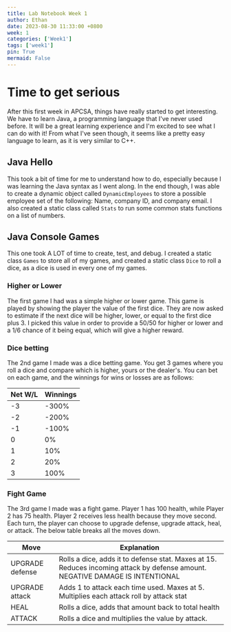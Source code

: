 ```yaml
---
title: Lab Notebook Week 1
author: Ethan
date: 2023-08-30 11:33:00 +0800
week: 1
categories: ['Week1']
tags: ['week1']
pin: True
mermaid: False
---
```


# Time to get serious
After this first week in APCSA, things have really started to get interesting. We have to learn Java, a programming language that I've never used before. It will be a great learning experience and I'm excited to see what I can do with it! From what I've seen though, it seems like a pretty easy language to learn, as it is very similar to C++.

## Java Hello
This took a bit of time for me to understand how to do, especially because I was learning the Java syntax as I went along. In the end though, I was able to create a dynamic object called `DynamicEmployees` to store a possible employee set of the following: Name, company ID, and company email. I also created a static class called `Stats` to run some common stats functions on a list of numbers.

## Java Console Games
This one took A LOT of time to create, test, and debug. I created a static class `Games` to store all of my games, and created a static class `Dice` to roll a dice, as a dice is used in every one of my games.

### Higher or Lower
The first game I had was a simple higher or lower game. This game is played by showing the player the value of the first dice. They are now asked to estimate if the next dice will be higher, lower, or equal to the first dice plus 3. I picked this value in order to provide a 50/50 for higher or lower and a 1/6 chance of it being equal, which will give a higher reward.

### Dice betting
The 2nd game I made was a dice betting game. You get 3 games where you roll a dice and compare which is higher, yours or the dealer's. You can bet on each game, and the winnings for wins or losses are as follows:

| Net W/L | Winnings |
|---------|----------|
| -3 | -300% |
| -2 | -200% |
| -1 | -100% |
| 0 | 0% |
| 1 | 10% |
| 2 | 20% |
| 3 | 100% |

### Fight Game
The 3rd game I made was a fight game. Player 1 has 100 health, while Player 2 has 75 health. Player 2 receives less health because they move second. Each turn, the player can choose to upgrade defense, upgrade attack, heal, or attack. The below table breaks all the moves down.

| Move | Explanation |
|---------|----------|
| UPGRADE defense | Rolls a dice, adds it to defense stat. Maxes at 15. Reduces incoming attack by defense amount. NEGATIVE DAMAGE IS INTENTIONAL |
| UPGRADE attack | Adds 1 to attack each time used. Maxes at 5. Multiplies each attack roll by attack stat |
| HEAL | Rolls a dice, adds that amount back to total health |
| ATTACK | Rolls a dice and multiplies the value by attack. |